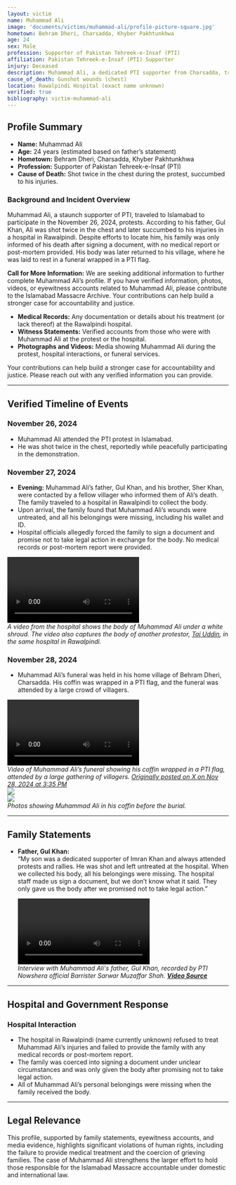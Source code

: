 ```yaml
---
layout: victim
name: Muhammad Ali
image: 'documents/victims/muhammad-ali/profile-picture-square.jpg'
hometown: Behram Dheri, Charsadda, Khyber Pakhtunkhwa
age: 24
sex: Male
profession: Supporter of Pakistan Tehreek-e-Insaf (PTI)
affiliation: Pakistan Tehreek-e-Insaf (PTI) Supporter
injury: Deceased
description: Muhammad Ali, a dedicated PTI supporter from Charsadda, tragically lost his life during the Islamabad Massacre. He was shot twice in the chest while peacefully protesting and succumbed to his injuries without receiving medical assistance.
cause_of_death: Gunshot wounds (chest)
location: Rawalpindi Hospital (exact name unknown)
verified: true
bibliography: victim-muhammad-ali
---
```


## **Profile Summary**

- **Name:** Muhammad Ali  
- **Age:** 24 years (estimated based on father’s statement)  
- **Hometown:** Behram Dheri, Charsadda, Khyber Pakhtunkhwa  
- **Profession:** Supporter of Pakistan Tehreek-e-Insaf (PTI)  
- **Cause of Death:** Shot twice in the chest during the protest, succumbed to his injuries.  

### **Background and Incident Overview**
Muhammad Ali, a staunch supporter of PTI, traveled to Islamabad to participate in the November 26, 2024, protests. According to his father, Gul Khan, Ali was shot twice in the chest and later succumbed to his injuries in a hospital in Rawalpindi. Despite efforts to locate him, his family was only informed of his death after signing a document, with no medical report or post-mortem provided. His body was later returned to his village, where he was laid to rest in a funeral wrapped in a PTI flag.

<div class="callout">
    <p>
        <b>Call for More Information:</b> 
        We are seeking additional information to further complete Muhammad Ali’s profile. If you have verified information, photos, videos, or eyewitness accounts related to Muhammad Ali, please contribute to the Islamabad Massacre Archive. Your contributions can help build a stronger case for accountability and justice.
    </p>
    <ul>
        <li><b>Medical Records:</b> Any documentation or details about his treatment (or lack thereof) at the Rawalpindi hospital.</li>
        <li><b>Witness Statements:</b> Verified accounts from those who were with Muhammad Ali at the protest or the hospital.</li>
        <li><b>Photographs and Videos:</b> Media showing Muhammad Ali during the protest, hospital interactions, or funeral services.</li>
    </ul>
    Your contributions can help build a stronger case for accountability and justice. Please reach out with any verified information you can provide.
</div>

---

## **Verified Timeline of Events**

### **November 26, 2024**
- Muhammad Ali attended the PTI protest in Islamabad.
- He was shot twice in the chest, reportedly while peacefully participating in the demonstration.

### **November 27, 2024**
- **Evening:** Muhammad Ali’s father, Gul Khan, and his brother, Sher Khan, were contacted by a fellow villager who informed them of Ali’s death. The family traveled to a hospital in Rawalpindi to collect the body.
- Upon arrival, the family found that Muhammad Ali’s wounds were untreated, and all his belongings were missing, including his wallet and ID.
- Hospital officials allegedly forced the family to sign a document and promise not to take legal action in exchange for the body. No medical records or post-mortem report were provided.

<div class="gallery-box">
  <div class="gallery">
    <div class="page-video">
      <div class="post-video__wrap">
        <video controls><source src="/documents/victims/muhammad-ali/muhammad-ali-hospital-01.mp4" type="video/mp4"></video>
      </div>
    </div>
  </div>
  <em>A video from the hospital shows the body of Muhammad Ali under a white shroud. The video also captures the body of another protestor, <a href="./taj-uddin">Taj Uddin</a>, in the same hospital in Rawalpindi.</em>
</div>

### **November 28, 2024**
- Muhammad Ali’s funeral was held in his home village of Behram Dheri, Charsadda. His coffin was wrapped in a PTI flag, and the funeral was attended by a large crowd of villagers.

<div class="gallery-box">
  <div class="gallery">
    <div class="page-video">
      <div class="post-video__wrap">
        <video controls><source src="/documents/victims/muhammad-ali/muhammad-ali-funeral-01.mp4" type="video/mp4"></video>
      </div>
    </div>
  </div>
  <em>Video of Muhammad Ali’s funeral showing his coffin wrapped in a PTI flag, attended by a large gathering of villagers. <a href="https://x.com/falakjavaidkhan/status/1862082788532568368">Originally posted on X on Nov 28, 2024 at 3:35 PM</a></em>
</div>

<div class="gallery-box">
  <div class="gallery">
    <div class="gallery__image"><img src="/documents/victims/muhammad-ali/muhammad-ali-coffin-01.jpg" loading="lazy"></div>
    <div class="gallery__image"><img src="/documents/victims/muhammad-ali/muhammad-ali-coffin-02.jpg" loading="lazy"></div>
  </div>
  <em>Photos showing Muhammad Ali in his coffin before the burial.</em>
</div>

---

## **Family Statements**

- **Father, Gul Khan:**  
  “My son was a dedicated supporter of Imran Khan and always attended protests and rallies. He was shot and left untreated at the hospital. When we collected his body, all his belongings were missing. The hospital staff made us sign a document, but we don’t know what it said. They only gave us the body after we promised not to take legal action.”

  <div class="gallery-box">
  <div class="gallery">
    <div class="page-video">
      <div class="post-video__wrap">
        <video controls><source src="/documents/victims/muhammad-ali/muhammad-ali-witness-01.mp4" type="video/mp4"></video>
      </div>
    </div>
  </div>
  <em>Interview with Muhammad Ali's father, Gul Khan, recorded by PTI Nowshera official Barrister Sarwar Muzaffar Shah. <a href="https://x.com/Sarwar_M_Shah/status/1862407497069244864"><strong>Video Source</strong></a></em>
  </div>

---

## **Hospital and Government Response**

### **Hospital Interaction**
- The hospital in Rawalpindi (name currently unknown) refused to treat Muhammad Ali’s injuries and failed to provide the family with any medical records or post-mortem report.
- The family was coerced into signing a document under unclear circumstances and was only given the body after promising not to take legal action.
- All of Muhammad Ali’s personal belongings were missing when the family received the body.

---

## **Legal Relevance**

This profile, supported by family statements, eyewitness accounts, and media evidence, highlights significant violations of human rights, including the failure to provide medical treatment and the coercion of grieving families. The case of Muhammad Ali strengthens the larger effort to hold those responsible for the Islamabad Massacre accountable under domestic and international law.
